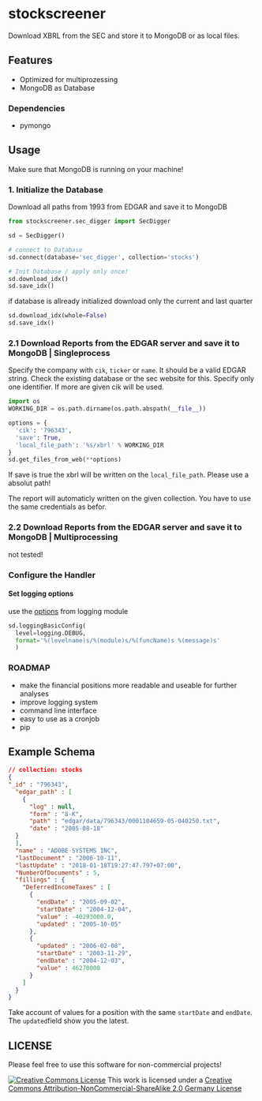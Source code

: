 # stockscreener

Download XBRL from the SEC and store it to MongoDB or as local files.

## Features

* Optimized for multiprozessing
* MongoDB as Database

### Dependencies

* pymongo

## Usage

Make sure that MongoDB is running on your machine!

### 1. Initialize the Database

Download all paths from 1993 from EDGAR and save it to MongoDB

```python
from stockscreener.sec_digger import SecDigger

sd = SecDigger()

# connect to Database
sd.connect(database='sec_digger', collection='stocks')

# Init Database / apply only once!
sd.download_idx()
sd.save_idx()
```

if database is allready initialized download only the current and last quarter

```python
sd.download_idx(whole=False)
sd.save_idx()
```

### 2.1 Download Reports from the EDGAR server and save it to MongoDB | Singleprocess

Specify the company with `cik`, `ticker` or `name`. It should be a valid EDGAR string. Check the existing database or the sec website for this. Specify only one identifier. If more are given cik will be used.

```python
import os
WORKING_DIR = os.path.dirname(os.path.abspath(__file__))

options = {
  'cik': '796343',
  'save': True,
  'local_file_path': '%s/xbrl' % WORKING_DIR
}
sd.get_files_from_web(**options)
```

If save is true the xbrl will be written on the `local_file_path`. Please use a absolut path!

The report will automaticly written on the given collection. You have to use the same credentials as befor.

### 2.2 Download Reports from the EDGAR server and save it to MongoDB | Multiprocessing

not tested!

### Configure the Handler

#### Set logging options

use the [options](https://docs.python.org/3/library/logging.html) from logging module

```python
sd.loggingBasicConfig(
  level=logging.DEBUG,
  format='%(levelname)s/%(module)s/%(funcName)s %(message)s'
  )
```

### ROADMAP

* make the financial positions more readable and useable for further analyses
* improve logging system
* command line interface
* easy to use as a cronjob
* pip

## Example Schema

```json
// collection: stocks
{
"_id" : "796343",
  "edgar_path" : [
    {
      "log" : null,
      "form" : "8-K",
      "path" : "edgar/data/796343/0001104659-05-040250.txt",
      "date" : "2005-08-18"
  }
  ],
  "name" : "ADOBE SYSTEMS INC",
  "lastDocument" : "2006-10-11",
  "lastUpdate" : "2018-01-18T19:27:47.797+07:00",
  "NumberOfDocuments" : 5,
  "fillings" : {
    "DeferredIncomeTaxes" : [
      {
        "endDate" : "2005-09-02",
        "startDate" : "2004-12-04",
        "value" : -40293000.0,
        "updated" : "2005-10-05"
      },
      {
        "updated" : "2006-02-08",
        "startDate" : "2003-11-29",
        "endDate" : "2004-12-03",
        "value" : 46270000
      }
    ]
  }
}
```

Take account of values for a position with the same `startDate` and `endDate`. The `updated`field show you the latest.

## LICENSE

Please feel free to use this software for non-commercial projects!

[![Creative Commons License](https://i.creativecommons.org/l/by-nc-sa/2.0/de/88x31.png)](http://creativecommons.org/licenses/by-nc-sa/2.0/de/)
This work is licensed under a [Creative Commons Attribution-NonCommercial-ShareAlike 2.0 Germany License](http://creativecommons.org/licenses/by-nc-sa/2.0/de/)